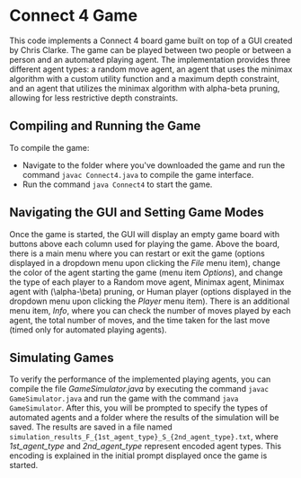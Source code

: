 # Connect 4 Game

This code implements a Connect 4 board game built on top of a GUI created by Chris Clarke. The game can be played between two people or between a person and an automated playing agent. The implementation provides three different agent types: a random move agent, an agent that uses the minimax algorithm with a custom utility function and a maximum depth constraint, and an agent that utilizes the minimax algorithm with alpha-beta pruning, allowing for less restrictive depth constraints.

## Compiling and Running the Game

To compile the game:
- Navigate to the folder where you've downloaded the game and run the command `javac Connect4.java` to compile the game interface.
- Run the command `java Connect4` to start the game.

## Navigating the GUI and Setting Game Modes

Once the game is started, the GUI will display an empty game board with buttons above each column used for playing the game. Above the board, there is a main menu where you can restart or exit the game (options displayed in a dropdown menu upon clicking the *File* menu item), change the color of the agent starting the game (menu item *Options*), and change the type of each player to a Random move agent, Minimax agent, Minimax agent with \(\alpha-\beta\) pruning, or Human player (options displayed in the dropdown menu upon clicking the *Player* menu item). There is an additional menu item, *Info*, where you can check the number of moves played by each agent, the total number of moves, and the time taken for the last move (timed only for automated playing agents).

## Simulating Games

To verify the performance of the implemented playing agents, you can compile the file *GameSimulator.java* by executing the command `javac GameSimulator.java` and run the game with the command `java GameSimulator`. After this, you will be prompted to specify the types of automated agents and a folder where the results of the simulation will be saved. The results are saved in a file named `simulation_results_F_{1st_agent_type}_S_{2nd_agent_type}.txt`, where *1st_agent_type* and *2nd_agent_type* represent encoded agent types. This encoding is explained in the initial prompt displayed once the game is started.